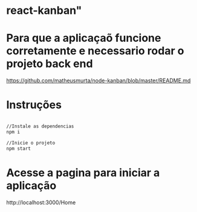 # react-kanban" 

# Para que a aplicaçaõ funcione corretamente e necessario rodar o projeto back end
https://github.com/matheusmurta/node-kanban/blob/master/README.md

# Instruções
```sh

//Instale as dependencias
npm i 

//Inicie o projeto 
npm start 
```

# Acesse a pagina para iniciar a aplicação 
http://localhost:3000/Home

